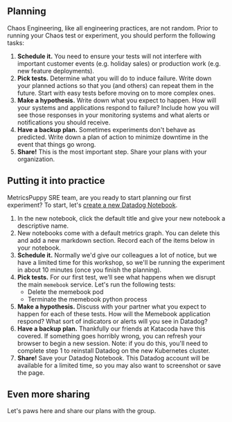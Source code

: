 ## Planning

Chaos Engineering, like all engineering practices, are not random. Prior to running your Chaos test or experiment, you should perform the following tasks:

1. **Schedule it.** You need to ensure your tests will not interfere with important customer events (e.g. holiday sales) or production work (e.g. new feature deployments).
1. **Pick tests.** Determine what you will do to induce failure. Write down your planned actions so that you (and others) can repeat them in the future. Start with easy tests before moving on to more complex ones.
1. **Make a hypothesis.** Write down what you expect to happen. How will your systems and applications respond to failure? Include how you will see those responses in your monitoring systems and what alerts or notifications you should receive.
1. **Have a backup plan.** Sometimes experiments don't behave as predicted. Write down a plan of action to minimize downtime in the event that things go wrong.
1. **Share!** This is the most important step. Share your plans with your organization.

## Putting it into practice

MetricsPuppy SRE team, are you ready to start planning our first experiment? To start, let's [create a new Datadog Notebook](https://app.datadoghq.com/notebook).

1. In the new notebook, click the default title and give your new notebook a descriptive name.
1. New notebooks come with a default metrics graph. You can delete this and add a new markdown section. Record each of the items below in your notebook.
1. **Schedule it.** Normally we'd give our colleagues a lot of notice, but we have a limited time for this workshop, so we'll be running the experiment in about 10 minutes (once you finish the planning).
1. **Pick tests.** For our first test, we'll see what happens when we disrupt the main `memebook` service. Let's run the following tests:
   - Delete the memebook pod
   - Terminate the memebook python process
1. **Make a hypothesis.** Discuss with your partner what you expect to happen for each of these tests. How will the Memebook application respond? What sort of indicators or alerts will you see in Datadog?
1. **Have a backup plan.** Thankfully our friends at Katacoda have this covered. If something goes horribly wrong, you can refresh your browser to begin a new session. Note: if you do this, you'll need to complete step 1 to reinstall Datadog on the new Kubernetes cluster.
1. **Share!** Save your Datadog Notebook. This Datadog account will be available for a limited time, so you may also want to screenshot or save the page.

## Even more sharing

Let's paws here and share our plans with the group.
